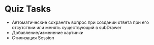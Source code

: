 # Quiz Tasks

- Автоматические сохранять вопрос при создании ответа при его отсутствии или менять существующий в subDrawer
- Добавление/изменение картинки
- Стилизация Session
